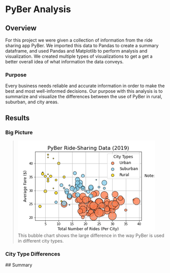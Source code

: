# PyBer Analysis

## Overview

For this project we were given a collection of information from the ride sharing app PyBer. We imported this data to Pandas to create a summary dataframe, and used Pandas and Matplotlib to perform analysis and visualization. We created multiple types of visualizations to get a get a better overall idea of what information the data conveys.

### Purpose

Every business needs reliable and accurate information in order to make the best and most well-informed decisions. Our purpose with this analysis is to summarize and visualize the differences between the use of PyBer in rural, suburban, and city areas.

## Results

### Big Picture

>![Fig1.png: Bubble chart showing ride-sharing data](analysis/Fig1.png#gh-light-mode-only)\
>This bubble chart shows the large difference in the way PyBer is used in different city types. 

### City Type Differences
<!--Ride sharing data includes the total rides, total drivers, total fares, average fare per ride and driver, and total fare by city type--!>

## Summary
<!--Three business recommendations to the CEO for addressing any disparities among the city types--!>

